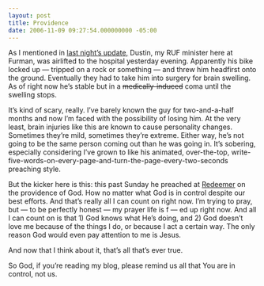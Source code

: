 ```yaml
---
layout: post
title: Providence
date: 2006-11-09 09:27:54.000000000 -05:00
---
```

<p>As I mentioned in <a href="http://www.oddevan.com/main.php/archives/136/nano-update-day-eight/">last night’s update,</a> Dustin, my <span class="caps">RUF</span> minister here at Furman, was airlifted to the hospital yesterday evening. Apparently his bike locked up — tripped on a rock or something — and threw him headfirst onto the ground. Eventually they had to take him into surgery for brain swelling. As of right now he’s stable but in a <del>medically-induced</del> coma until the swelling stops.</p>

<p>It’s kind of scary, really. I’ve barely known the guy for two-and-a-half months and now I’m faced with the possibility of losing him. At the very least, brain injuries like this are known to cause personality changes. Sometimes they’re mild, sometimes they’re extreme. Either way, he’s not going to be the same person coming out than he was going in. It’s sobering, especially considering I’ve grown to like his animated, over-the-top, write-five-words-on-every-page-and-turn-the-page-every-two-seconds preaching style.</p>

<p>But the kicker here is this: this past Sunday he preached at <a href="http://www.redeemerchurch.net/">Redeemer</a> on the providence of God. How no matter what God is in control despite our best efforts. And that’s really all I can count on right now. I’m trying to pray, but — to be perfectly honest — my prayer life is f — ed up right now. And all I can count on is that 1) God knows what He’s doing, and 2) God doesn’t love me because of the things I do, or because I act a certain way. The only reason God would even pay attention to me is Jesus.</p>

<p>And now that I think about it, that’s all that’s ever true.</p>

<p>So God, if you’re reading my blog, please remind us all that You are in control, not us.</p>
